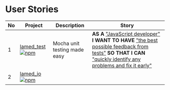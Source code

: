 # User Stories

No | Project | Description | Story
---- | ---- | ---- | ----
 1 | [lamed_test](https://github.com/perezLamed/lamed_test) [![npm](https://img.shields.io/npm/v/lamed_test.svg)](https://www.npmjs.org/package/lamed_test) | Mocha unit testing made easy |**AS A** <u>"JavaScript developer"</u> **I WANT TO HAVE** <u>"the best possible feedback from tests"</u> **SO THAT I CAN** <u>"quickly identify any problems and fix it early"</u>
 2 | [lamed_io](https://github.com/perezLamed/lamed_io) [![npm](https://img.shields.io/npm/v/lamed_io.svg)](https://www.npmjs.org/package/lamed_io) |
 